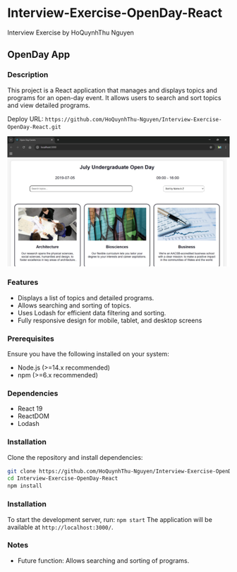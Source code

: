 # Interview-Exercise-OpenDay-React
Interview Exercise by HoQuynhThu Nguyen

## OpenDay App

### Description
This project is a React application that manages and displays topics and programs for an open-day event. It allows users to search and sort topics and view detailed programs.

Deploy URL: `https://github.com/HoQuynhThu-Nguyen/Interview-Exercise-OpenDay-React.git`

![Open Day App by HoQuynhThu Nguyen](assets/images/image.jpg)

### Features
- Displays a list of topics and detailed programs.
- Allows searching and sorting of topics.
- Uses Lodash for efficient data filtering and sorting.
- Fully responsive design for mobile, tablet, and desktop screens
  
### Prerequisites
Ensure you have the following installed on your system:
- Node.js (>=14.x recommended)
- npm (>=6.x recommended)

### Dependencies
- React 19
- ReactDOM
- Lodash

### Installation
Clone the repository and install dependencies:
```bash
git clone https://github.com/HoQuynhThu-Nguyen/Interview-Exercise-OpenDay-React.git
cd Interview-Exercise-OpenDay-React
npm install
```

### Installation
To start the development server, run:
``npm start``
The application will be available at `http://localhost:3000/`.

### Notes
- Future function: Allows searching and sorting of programs.


